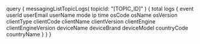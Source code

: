 query {
    messagingListTopicLogs(
        topicId: "[TOPIC_ID]"
    ) {
        total
        logs {
            event
            userId
            userEmail
            userName
            mode
            ip
            time
            osCode
            osName
            osVersion
            clientType
            clientCode
            clientName
            clientVersion
            clientEngine
            clientEngineVersion
            deviceName
            deviceBrand
            deviceModel
            countryCode
            countryName
        }
    }
}
